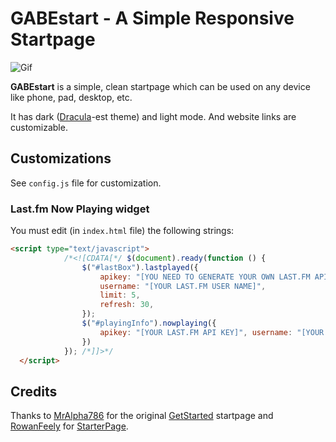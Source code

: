 # GABEstart - A Simple Responsive Startpage

![Gif](asset/gabestart-demo.gif)

**GABEstart** is a simple, clean startpage which can be used on any device like phone, pad, desktop, etc.

It has dark ([Dracula](https://draculatheme.com/contribute)-est theme) and light mode. And website links are customizable.

## Customizations

See `config.js` file for customization.

### Last.fm Now Playing widget

You must edit (in `index.html` file) the following strings:

```html
<script type="text/javascript">
            /*<![CDATA[*/ $(document).ready(function () {
                $("#lastBox").lastplayed({
                    apikey: "[YOU NEED TO GENERATE YOUR OWN LAST.FM API KEY]",
                    username: "[YOUR LAST.FM USER NAME]",
                    limit: 5,
                    refresh: 30,
                });
                $("#playingInfo").nowplaying({
                    apikey: "[YOUR LAST.FM API KEY]", username: "[YOUR LAST.FM USERNAME]", refresh: 60, notplayingtext: '<p class="playing-not">See recently played tracks on: <a href="https://last.fm/user/[USERNAME]" target="_blank">last.fm/user/[USERNAME]</a></p>'
                })
            }); /*]]>*/
  </script>
```

## Credits

Thanks to [MrAlpha786](https://github.com/MrAlpha786) for the original [GetStarted](https://github.com/MrAlpha786/getstarted) startpage and [RowanFeely](https://github.com/RowanFeely) for [StarterPage](https://github.com/RowanFeely/StarterPage).
